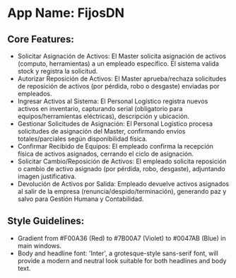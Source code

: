 # **App Name**: FijosDN

## Core Features:

- Solicitar Asignación de Activos: El Master solicita asignación de activos (computo, herramientas) a un empleado específico. El sistema valida stock y registra la solicitud.
- Autorizar Reposición de Activos: El Master aprueba/rechaza solicitudes de reposición de activos (por pérdida, robo o desgaste) enviadas por empleados.
- Ingresar Activos al Sistema: El Personal Logístico registra nuevos activos en inventario, capturando serial (obligatorio para equipos/herramientas eléctricas), descripción y ubicación.
- Gestionar Solicitudes de Asignación: El Personal Logístico procesa solicitudes de asignación del Master, confirmando envíos totales/parciales según disponibilidad física.
- Confirmar Recibido de Equipos: El empleado confirma la recepción física de activos asignados, cerrando el ciclo de asignación.
- Solicitar Cambio/Reposición de Activos: El empleado solicita reposición o cambio de activo asignado (por pérdida, robo, desgaste), adjuntando imagen justificativa.
- Devolución de Activos por Salida: Empleado devuelve activos asignados al salir de la empresa (renuncia/despido/terminación), generando paz y salvo para Gestión Humana y Contabilidad.

## Style Guidelines:

- Gradient from #F00A36 (Red) to #7B00A7 (Violet) to #0047AB (Blue) in main windows.
- Body and headline font: 'Inter', a grotesque-style sans-serif font, will provide a modern and neutral look suitable for both headlines and body text.